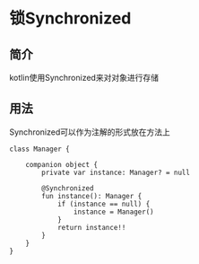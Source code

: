# 锁Synchronized

## 简介
kotlin使用Synchronized来对对象进行存储

## 用法

Synchronized可以作为注解的形式放在方法上
```
class Manager {

    companion object {
        private var instance: Manager? = null

        @Synchronized
        fun instance(): Manager {
            if (instance == null) {
                instance = Manager()
            }
            return instance!!
        }
    }
}
```
